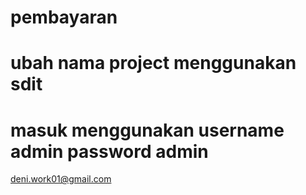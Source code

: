 # pembayaran
# ubah nama project menggunakan sdit
# masuk menggunakan username admin password admin

deni.work01@gmail.com
